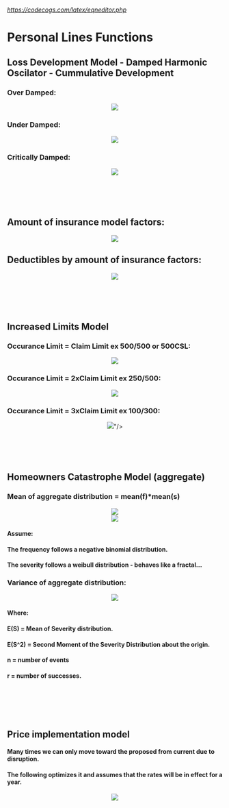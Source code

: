 ###### https://codecogs.com/latex/eqneditor.php

# Personal Lines Functions

## Loss Development Model - Damped Harmonic Oscilator - Cummulative Development
### Over Damped: 
<div align="center"><img src="https://latex.oncodecogs.com/png.image?LDF_{cumm}=1-(C)e^{(-at)}-(1-C)e^{(-bt)}"/></div>

### Under Damped: 
<div align="center"><img src="https://latex.oncodecogs.com/png.image?LDF_{cumm}=1-(C)sin(at)e^{(-bt)}-cos(at)e^{(-bt)}"/></div>

### Critically Damped: 
<div align="center"><img src="https://latex.oncodecogs.com/png.image?LDF_{cumm}=1-(C)te^{(-at)}-e^{(-at)}"/></div>

<br>
<br>
<br>
<br>

## Amount of insurance model factors: 
<div align="center"><img src="https://latex.oncodecogs.com/png.image?AOI-Factor=\frac{(e^{(1-e^{(\frac{-L}{S}))}}-1)}{(e^{(1-e^{(\frac{-L_b}{S})})}-1)}"/></div>

## Deductibles by amount of insurance factors: 
<div align="center"><img src="https://latex.oncodecogs.com/png.image?DED-by-AOI-Factor=(\frac{(1-\frac{(e^{(1-e^{(\frac{-D}{S})})}-1)}{(e^{(1-e^{(\frac{-L}{S})})}-1)})}{(1-\frac{(e^{(1-e^{(\frac{-D_b}{S})})}-1)}{(e^{(1-e^{(\frac{-L_b}{S})})}-1)})})"/></div>

<br>
<br>
<br>
<br>

## Increased Limits Model
### Occurance Limit = Claim Limit ex 500/500 or 500CSL:
<div align="center"><img src="https://latex.oncodecogs.com/png.image?ILF=e^{(1-e^{(\frac{-L}{S})})}-1"/></div>

### Occurance Limit = 2xClaim Limit ex 250/500:
<div align="center"><img src="https://latex.oncodecogs.com/png.image?ILF=(e^{(1-e^{(\frac{-2L}{S})})}-1)-(e^{(\frac{-L}{S})}-e^{(\frac{-2L}{S})})*(e^{(e^{(\frac{-L}{S})}-e^{(\frac{-2L}{S})})})"/></div>

### Occurance Limit = 3xClaim Limit ex 100/300:
<div align="center"><img src="https://latex.codecogs.com/gif.latex?\tiny&space;ILF=(e^{(1-e^{(\frac{-3L}{S})})}-1)-(e^{(\frac{-L}{S})}-e^{(\frac{-3L}{S})})*(e^{(e^{(\frac{-L}{S})}-e^{(\frac{-3L}{S})})})&plus;\frac{1}{2}((e^{(\frac{-L}{S})}-e^{(\frac{-2L}{S})})^2)*(e^{(e^{({-L}{S})}-e^{({-2L}{S})})})" />"/></div>

<br>
<br>
<br>
<br>

## Homeowners Catastrophe Model (aggregate)
### Mean of aggregate distribution = mean(f)*mean(s)
<div align="center"><img src="https://latex.oncodecogs.com/png.image?mean(F)*mean(S)=E(F)*E(S)"/></div>
<div align="center"><img src="https://latex.oncodecogs.com/png.image?E(F)*E(S)=\frac{rp}{1-p}(\alpha*AOI)(\Gamma(1+\frac{1}{d}))"/>
</div>

#### Assume: 
#### The frequency follows a negative binomial distribution.
#### The severity follows a weibull distribution - behaves like a fractal...
### Variance of aggregate distribution:
<div align="center"><img src="https://latex.codecogs.com/gif.latex?\dpi{150}&space;\tiny&space;Var(AggDist)=\sum_{n=1}^{\infty}(nE(S^2)&plus;n(n-1)E(S)^2-2nE(S)(E(F)*E(S))&plus;(E(F)*E(S))^2)\binom{r&plus;n-1}{n}p^n(1-p)^r" /></div>

#### Where:  
#### E(S) = Mean of Severity distribution.
#### E(S^2) = Second Moment of the Severity Distribution about the origin.
#### n = number of events 
#### r = number of successes.

<br>
<br>
<br>
<br>

## Price implementation model
#### Many times we can only move toward the proposed from current due to disruption.
#### The following optimizes it and assumes that the rates will be in effect for a year. 
<div align="center"><img src="https://latex.oncodecogs.com/png.image?Filed-Factor=\frac{(PC)}{(C+(P-C)e^{(-\alpha)})}"/></div> 

<br>
<br>
<br>
<br>
